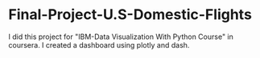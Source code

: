 # Final-Project-U.S-Domestic-Flights
I did this project for "IBM-Data Visualization With Python Course" in coursera. I created a dashboard using plotly and dash.
